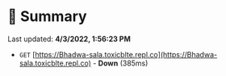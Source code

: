 # 📖 Summary
Last updated: **4/3/2022, 1:56:23 PM**

- `GET` [https://Bhadwa-sala.toxicblte.repl.co](https://Bhadwa-sala.toxicblte.repl.co) - **Down** (385ms)
